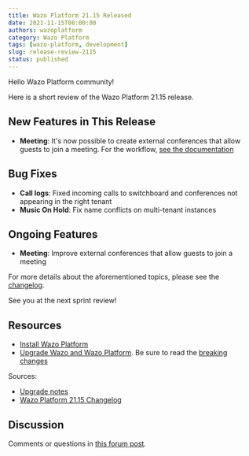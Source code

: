 ```yaml
---
title: Wazo Platform 21.15 Released
date: 2021-11-15T08:00:00
authors: wazoplatform
category: Wazo Platform
tags: [wazo-platform, development]
slug: release-review-2115
status: published
---
```


Hello Wazo Platform community!

Here is a short review of the Wazo Platform 21.15 release.

## New Features in This Release

- **Meeting**: It's now possible to create external conferences that allow guests to join a meeting.
  For the workflow, [see the documentation](https://wazo-platform.org/uc-doc/administration/meetings)

## Bug Fixes

- **Call logs**: Fixed incoming calls to switchboard and conferences not appearing in the right tenant
- **Music On Hold**: Fix name conflicts on multi-tenant instances

## Ongoing Features

- **Meeting**: Improve external conferences that allow guests to join a meeting

For more details about the aforementioned topics, please see the
[changelog](https://wazo-dev.atlassian.net/issues/?jql=project%3DWAZO%20AND%20fixVersion%3D21.15).

See you at the next sprint review!

<!-- truncate -->

## Resources

- [Install Wazo Platform](https://wazo-platform.org/use-cases)
- [Upgrade Wazo and Wazo Platform](/uc-doc/upgrade/). Be sure to read the
  [breaking changes](/uc-doc/upgrade/upgrade_notes#21-15)

Sources:

- [Upgrade notes](/uc-doc/upgrade/upgrade_notes#21-15)
- [Wazo Platform 21.15 Changelog](https://wazo-dev.atlassian.net/issues/?jql=project%3DWAZO%20AND%20fixVersion%3D21.15)

## Discussion

Comments or questions in
[this forum post](https://wazo-platform.discourse.group/t/blog-wazo-platform-21-15-released).

